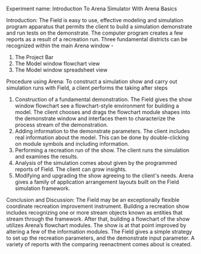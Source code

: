 Experiment name: Introduction To Arena Simulator With Arena Basics 

Introduction: The Field is easy to use, effective modeling and simulation program apparatus that permits the client to build a simulation demonstrate and run tests on the demonstrate. The computer program creates a few reports as a result of a recreation run. 
Three fundamental districts can be recognized within the main Arena window - 
1. The Project Bar 
2. The Model window flowchart view 
3. The Model window spreadsheet view 

Procedure using Arena: To construct a simulation show and carry out simulation runs with Field, a client performs the taking after steps 
1. Construction of a fundamental demonstration. The Field gives the show window flowchart see a flowchart-style environment for building a model. The client chooses and drags the flowchart module shapes into the demonstrate window and interfaces them to characterize the process stream of the demonstration. 
2. Adding information to the demonstrate parameters. The client includes real information about the model. This can be done by double-clicking on module symbols and including information. 
3. Performing a recreation run of the show. The client runs the simulation and examines the results. 
4. Analysis of the simulation comes about given by the programmed reports of Field. The client can grow insights. 
5. Modifying and upgrading the show agreeing to the client's needs. Arena gives a family of application arrangement layouts built on the Field simulation framework.

Conclusion and Discussion: The Field may be an exceptionally flexible coordinate recreation improvement instrument. Building a recreation show includes recognizing one or more stream objects known as entities that stream through the framework. After that, building a flowchart of the show utilizes Arena’s flowchart modules. The show is at that point improved by altering a few of the information modules. The Field gives a simple strategy to set up the recreation parameters, and the demonstrate input parameter. A variety of reports with the comparing reenactment comes about is created.